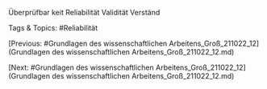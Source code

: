 Überprüfbar
keit
Reliabilität
Validität
Verständ

   Tags & Topics:
   #Reliabilität

[Previous: #Grundlagen des wissenschaftlichen Arbeitens_Groß_211022_12](Grundlagen des wissenschaftlichen Arbeitens_Groß_211022_12.md)

[Next: #Grundlagen des wissenschaftlichen Arbeitens_Groß_211022_12](Grundlagen des wissenschaftlichen Arbeitens_Groß_211022_12.md)